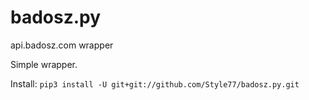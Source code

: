 # badosz.py
api.badosz.com wrapper


Simple wrapper.

Install: `pip3 install -U git+git://github.com/Style77/badosz.py.git`
